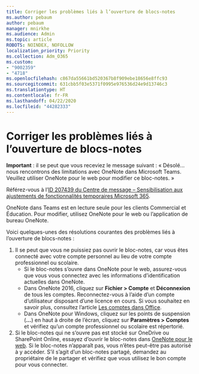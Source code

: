 ```yaml
---
title: Corriger les problèmes liés à l’ouverture de blocs-notes
ms.author: pebaum
author: pebaum
manager: mnirkhe
ms.audience: Admin
ms.topic: article
ROBOTS: NOINDEX, NOFOLLOW
localization_priority: Priority
ms.collection: Adm_O365
ms.custom:
- "9002359"
- "4718"
ms.openlocfilehash: c867da55661bd520367b8f909ebe18656e8ffc93
ms.sourcegitcommit: 631cbb5f03e5371f0995e976536d24e9d13746c3
ms.translationtype: HT
ms.contentlocale: fr-FR
ms.lasthandoff: 04/22/2020
ms.locfileid: "44282333"
---
```

# <a name="fix-issues-with-opening-notebooks"></a>Corriger les problèmes liés à l’ouverture de blocs-notes

**Important** : il se peut que vous receviez le message suivant : « Désolé... nous rencontrons des limitations avec OneNote dans Microsoft Teams. Veuillez utiliser OneNote pour le web pour modifier ce bloc-notes. »

Référez-vous à l’[ID 207439 du Centre de message – Sensibilisation aux ajustements de fonctionnalités temporaires Microsoft 365](https://admin.microsoft.com/Adminportal/Home?source=applauncher#MessageCenter?id=MC207439).

OneNote dans Teams est en lecture seule pour les clients Commercial et Éducation. Pour modifier, utilisez OneNote pour le web ou l’application de bureau OneNote.

Voici quelques-unes des résolutions courantes des problèmes liés à l’ouverture de blocs-notes :

1. Il se peut que vous ne puissiez pas ouvrir le bloc-notes, car vous êtes connecté avec votre compte personnel au lieu de votre compte professionnel ou scolaire.
    - Si le bloc-notes s’ouvre dans OneNote pour le web, assurez-vous que vous vous connectez avec les informations d’identification actuelles dans OneNote.
    - Dans OneNote 2016, cliquez sur **Fichier > Compte** et **Déconnexion** de tous les comptes. Reconnectez-vous à l’aide d’un compte d’utilisateur disposant d’une licence en cours. Si vous souhaitez en savoir plus, consultez l’article [Les comptes dans Office](https://support.office.com/article/accounts-in-office-628ea040-f265-49de-b986-be09c3ebf8a9). 
    - Dans OneNote pour Windows, cliquez sur les points de suspension (**...**) en haut à droite de l’écran, cliquez sur **Paramètres > Comptes** et vérifiez qu’un compte professionnel ou scolaire est répertorié. 
2. Si le bloc-notes qui ne s’ouvre pas est stocké sur OneDrive ou SharePoint Online, essayez d’ouvrir le bloc-notes dans [OneNote pour le web](https://onenote.com). Si le bloc-notes n’apparaît pas, vous n’êtes peut-être pas autorisé à y accéder. S’il s’agit d’un bloc-notes partagé, demandez au propriétaire de le partager et vérifiez que vous utilisez le bon compte pour vous connecter.
